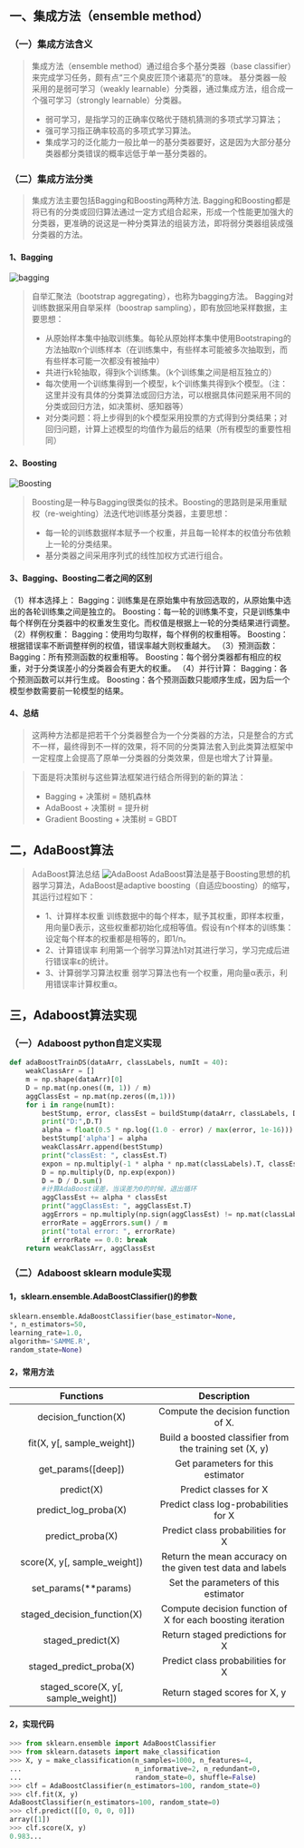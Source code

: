 ## 一、集成方法（ensemble method）

### （一）集成方法含义
> 集成方法（ensemble method）通过组合多个基分类器（base classifier）来完成学习任务，颇有点“三个臭皮匠顶个诸葛亮”的意味。
> 基分类器一般采用的是弱可学习（weakly learnable）分类器，通过集成方法，组合成一个强可学习（strongly learnable）分类器。
>* 弱可学习，是指学习的正确率仅略优于随机猜测的多项式学习算法；
>* 强可学习指正确率较高的多项式学习算法。
>* 集成学习的泛化能力一般比单一的基分类器要好，这是因为大部分基分类器都分类错误的概率远低于单一基分类器的。

### （二）集成方法分类
> 集成方法主要包括Bagging和Boosting两种方法.
> Bagging和Boosting都是将已有的分类或回归算法通过一定方式组合起来，形成一个性能更加强大的分类器，更准确的说这是一种分类算法的组装方法，即将弱分类器组装成强分类器的方法。

#### 1、Bagging
![bagging](./imgs/adaboostBagging.png)
> 自举汇聚法（bootstrap aggregating），也称为bagging方法。
> Bagging对训练数据采用自举采样（boostrap sampling），即有放回地采样数据，主要思想：
>* 从原始样本集中抽取训练集。每轮从原始样本集中使用Bootstraping的方法抽取n个训练样本（在训练集中，有些样本可能被多次抽取到，而有些样本可能一次都没有被抽中）
>* 共进行k轮抽取，得到k个训练集。（k个训练集之间是相互独立的）
>* 每次使用一个训练集得到一个模型，k个训练集共得到k个模型。（注：这里并没有具体的分类算法或回归方法，可以根据具体问题采用不同的分类或回归方法，如决策树、感知器等）
>* 对分类问题：将上步得到的k个模型采用投票的方式得到分类结果；对回归问题，计算上述模型的均值作为最后的结果（所有模型的重要性相同）

#### 2、Boosting
![Boosting](./imgs/adaboostBoosting.png)
> Boosting是一种与Bagging很类似的技术。Boosting的思路则是采用重赋权（re-weighting）法迭代地训练基分类器，主要思想：
>* 每一轮的训练数据样本赋予一个权重，并且每一轮样本的权值分布依赖上一轮的分类结果。
>* 基分类器之间采用序列式的线性加权方式进行组合。

#### 3、Bagging、Boosting二者之间的区别
（1）样本选择上：
Bagging：训练集是在原始集中有放回选取的，从原始集中选出的各轮训练集之间是独立的。
Boosting：每一轮的训练集不变，只是训练集中每个样例在分类器中的权重发生变化。而权值是根据上一轮的分类结果进行调整。
（2）样例权重：
Bagging：使用均匀取样，每个样例的权重相等。
Boosting：根据错误率不断调整样例的权值，错误率越大则权重越大。
（3）预测函数：
Bagging：所有预测函数的权重相等。
Boosting：每个弱分类器都有相应的权重，对于分类误差小的分类器会有更大的权重。
（4）并行计算：
Bagging：各个预测函数可以并行生成。
Boosting：各个预测函数只能顺序生成，因为后一个模型参数需要前一轮模型的结果。
#### 4、总结
> 这两种方法都是把若干个分类器整合为一个分类器的方法，只是整合的方式不一样，最终得到不一样的效果，将不同的分类算法套入到此类算法框架中一定程度上会提高了原单一分类器的分类效果，但是也增大了计算量。

>下面是将决策树与这些算法框架进行结合所得到的新的算法：
>* Bagging + 决策树 = 随机森林
>* AdaBoost + 决策树 = 提升树
>* Gradient Boosting + 决策树 = GBDT

## 二，AdaBoost算法
>AdaBoost算法总结
![AdaBoost](./imgs/adaboost.jpeg)
>AdaBoost算法是基于Boosting思想的机器学习算法，AdaBoost是adaptive boosting（自适应boosting）的缩写，其运行过程如下：
>* 1、计算样本权重
训练数据中的每个样本，赋予其权重，即样本权重，用向量D表示，这些权重都初始化成相等值。假设有n个样本的训练集：设定每个样本的权重都是相等的，即1/n。
>* 2、计算错误率
利用第一个弱学习算法h1对其进行学习，学习完成后进行错误率ε的统计。
>* 3、计算弱学习算法权重
弱学习算法也有一个权重，用向量α表示，利用错误率计算权重α。

## 三，Adaboost算法实现
### （一）Adaboost python自定义实现
~~~py
def adaBoostTrainDS(dataArr, classLabels, numIt = 40):
    weakClassArr = []
    m = np.shape(dataArr)[0]
    D = np.mat(np.ones((m, 1)) / m)                                            #初始化权重
    aggClassEst = np.mat(np.zeros((m,1)))
    for i in range(numIt):
        bestStump, error, classEst = buildStump(dataArr, classLabels, D)     #构建单层决策树
        print("D:",D.T)
        alpha = float(0.5 * np.log((1.0 - error) / max(error, 1e-16)))         #计算弱学习算法权重alpha,使error不等于0,因为分母不能为0
        bestStump['alpha'] = alpha                                          #存储弱学习算法权重
        weakClassArr.append(bestStump)                                      #存储单层决策树
        print("classEst: ", classEst.T)
        expon = np.multiply(-1 * alpha * np.mat(classLabels).T, classEst)     #计算e的指数项
        D = np.multiply(D, np.exp(expon))                                      
        D = D / D.sum()                                                        #根据样本权重公式，更新样本权重
        #计算AdaBoost误差，当误差为0的时候，退出循环
        aggClassEst += alpha * classEst                                 
        print("aggClassEst: ", aggClassEst.T)
        aggErrors = np.multiply(np.sign(aggClassEst) != np.mat(classLabels).T, np.ones((m,1)))     #计算误差
        errorRate = aggErrors.sum() / m
        print("total error: ", errorRate)
        if errorRate == 0.0: break                                             #误差为0，退出循环
    return weakClassArr, aggClassEst
~~~

### （二）Adaboost sklearn module实现
#### 1，sklearn.ensemble.AdaBoostClassifier()的参数
~~~py
sklearn.ensemble.AdaBoostClassifier(base_estimator=None, 
*, n_estimators=50, 
learning_rate=1.0, 
algorithm='SAMME.R', 
random_state=None)
~~~

#### 2，常用方法
|   Functions   |   Description   |
|:---------------:|:---------------:|
|decision_function(X) | Compute the decision function of X.|
|fit(X, y[, sample_weight]) |Build a boosted classifier from the training set (X, y)|
|get_params([deep]) |Get parameters for this estimator|
|predict(X)  | Predict classes for X|
|predict_log_proba(X)  |Predict class log-probabilities for X |
|predict_proba(X)   |  Predict class probabilities for X|
|score(X, y[, sample_weight])  | Return the mean accuracy on the given test data and labels|
|set_params(**params)  | Set the parameters of this estimator|
|staged_decision_function(X)  |Compute decision function of X for each boosting iteration|
|staged_predict(X)  |Return staged predictions for X|
|staged_predict_proba(X)  | Predict class probabilities for X|
|staged_score(X, y[, sample_weight]) | Return staged scores for X, y|

#### 2，实现代码
~~~py
>>> from sklearn.ensemble import AdaBoostClassifier
>>> from sklearn.datasets import make_classification
>>> X, y = make_classification(n_samples=1000, n_features=4,
...                            n_informative=2, n_redundant=0,
...                            random_state=0, shuffle=False)
>>> clf = AdaBoostClassifier(n_estimators=100, random_state=0)
>>> clf.fit(X, y)
AdaBoostClassifier(n_estimators=100, random_state=0)
>>> clf.predict([[0, 0, 0, 0]])
array([1])
>>> clf.score(X, y)
0.983...
~~~